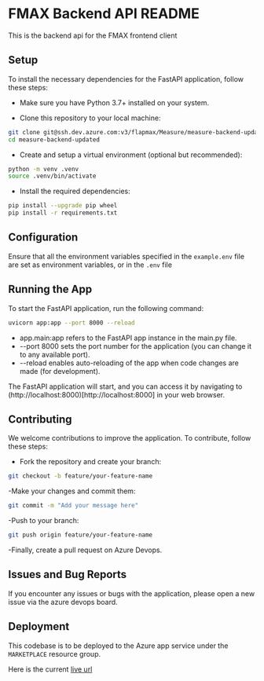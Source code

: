 # FMAX Backend API README

This is the backend api for the FMAX frontend client


## Setup

To install the necessary dependencies for the FastAPI application, follow these steps:

- Make sure you have Python 3.7+ installed on your system.

- Clone this repository to your local machine:
```bash
git clone git@ssh.dev.azure.com:v3/flapmax/Measure/measure-backend-updated
cd measure-backend-updated
```

- Create and setup a virtual environment (optional but recommended):
```bash
python -m venv .venv
source .venv/bin/activate
```

- Install the required dependencies:
```bash
pip install --upgrade pip wheel
pip install -r requirements.txt
```

## Configuration

Ensure that all the environment variables specified in the `example.env` file are set as environment variables, or in the `.env` file

## Running the App

To start the FastAPI application, run the following command:

```bash
uvicorn app:app --port 8000 --reload
```

* app.main:app refers to the FastAPI app instance in the main.py file.
* --port 8000 sets the port number for the application (you can change it to any available port).
* --reload enables auto-reloading of the app when code changes are made (for development).

The FastAPI application will start, and you can access it by navigating to (http://localhost:8000)[http://localhost:8000] in your web browser.

## Contributing

We welcome contributions to improve the application. To contribute, follow these steps:

- Fork the repository and create your branch:
```bash
git checkout -b feature/your-feature-name
```

-Make your changes and commit them:
```bash
git commit -m "Add your message here"
```

-Push to your branch:
```bash
git push origin feature/your-feature-name
```

-Finally, create a pull request on Azure Devops.

## Issues and Bug Reports

If you encounter any issues or bugs with the application, please open a new issue via the azure devops board.


## Deployment

This codebase is to be deployed to the Azure app service under the `MARKETPLACE` resource group. 

Here is the current [live url](https://measure-backend.azurewebsites.net/docs)